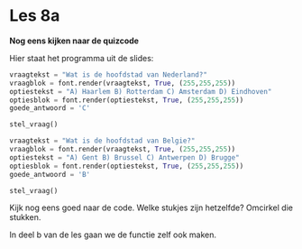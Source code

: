 # Les 8a

**Nog eens kijken naar de quizcode**

Hier staat het programma uit de slides:

```python
vraagtekst = "Wat is de hoofdstad van Nederland?"
vraagblok = font.render(vraagtekst, True, (255,255,255))
optiestekst = "A) Haarlem B) Rotterdam C) Amsterdam D) Eindhoven"
optiesblok = font.render(optiestekst, True, (255,255,255))
goede_antwoord = 'C'

stel_vraag() 

vraagtekst = "Wat is de hoofdstad van Belgie?"
vraagblok = font.render(vraagtekst, True, (255,255,255))
optiestekst = "A) Gent B) Brussel C) Antwerpen D) Brugge"
optiesblok = font.render(optiestekst, True, (255,255,255))
goede_antwoord = 'B'

stel_vraag()
```

Kijk nog eens goed naar de code. Welke stukjes zijn hetzelfde? Omcirkel die stukken.

In deel b van de les gaan we de functie zelf ook maken.